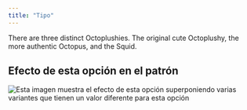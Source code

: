 ```yaml
---
title: "Tipo"
---
```


There are three distinct Octoplushies. The original cute Octoplushy, the more authentic Octopus, and the Squid.

## Efecto de esta opción en el patrón

![Esta imagen muestra el efecto de esta opción superponiendo varias variantes que tienen un valor diferente para esta opción](octoplushy_type_sample.svg "Efecto de esta opción en el patrón")
